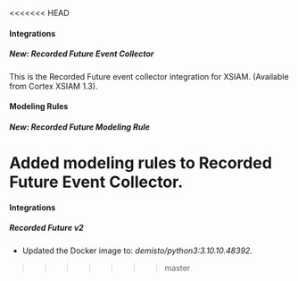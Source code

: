 <<<<<<< HEAD

#### Integrations
##### New: Recorded Future Event Collector
This is the Recorded Future event collector integration for XSIAM. (Available from Cortex XSIAM 1.3).

#### Modeling Rules
##### New: Recorded Future Modeling Rule
Added modeling rules to Recorded Future Event Collector.
=======
#### Integrations
##### Recorded Future v2
- Updated the Docker image to: *demisto/python3:3.10.10.48392*.
>>>>>>> master

